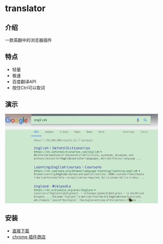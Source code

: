 # translator

## 介绍
一款英翻中的浏览器插件

## 特点
- 轻量
- 极速
- 百度翻译API
- 按住Ctrl可以取词

## 演示
![translator](https://raw.githubusercontent.com/Liy1eE/translator/master/imgs/test.gif)

## 安装
- [直接下载](https://github.com/Liy1eE/translator/releases)
- [chrome 插件商店](https://chrome.google.com/webstore/detail/%E5%85%89%E9%80%9F%E7%BF%BB%E8%AF%91/ebhiibkokgipjmidlacohkgfgbecabib)
